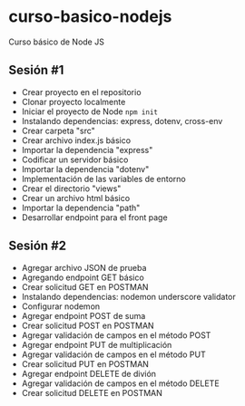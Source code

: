# curso-basico-nodejs

Curso básico de Node JS

## Sesión #1

- Crear proyecto en el repositorio
- Clonar proyecto localmente
- Iniciar el proyecto de Node `npm init`
- Instalando dependencias: express, dotenv, cross-env
- Crear carpeta "src"
- Crear archivo index.js básico
- Importar la dependencia "express"
- Codificar un servidor básico
- Importar la dependencia "dotenv"
- Implementación de las variables de entorno
- Crear el directorio "views"
- Crear un archivo html básico
- Importar la dependencia "path"
- Desarrollar endpoint para el front page

## Sesión #2

- Agregar archivo JSON de prueba
- Agregando endpoint GET básico
- Crear solicitud GET en POSTMAN
- Instalando dependencias: nodemon underscore validator
- Configurar nodemon
- Agregar endpoint POST de suma
- Crear solicitud POST en POSTMAN
- Agregar validación de campos en el método POST
- Agregar endpoint PUT de multiplicación
- Agregar validación de campos en el método PUT
- Crear solicitud PUT en POSTMAN
- Agregar endpoint DELETE de divión
- Agregar validación de campos en el método DELETE
- Crear solicitud DELETE en POSTMAN
